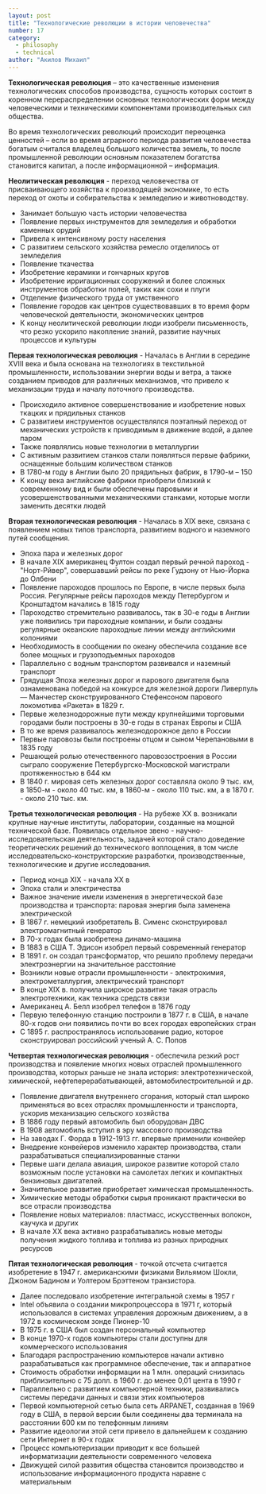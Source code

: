 ```yaml
---
layout: post
title: "Технологические революции в истории человечества"
number: 17
category:
  - philosophy
  - technical
author: "Акилов Михаил"
---
```


__Технологическая революция__ – это качественные изменения технологических способов производства, сущность которых состоит в коренном перераспределении основных технологических форм между человеческими и техническими компонентами производительных сил общества.

Во время технологических революций происходит переоценка ценностей – если во время аграрного периода развития человечества богатым считался владелец большого количества земель, то после промышленной революции основным показателем богатства становится капитал, а после информационной – информация.

__Неолитическая революция__ - переход человечества от присваивающего хозяйства к производящей экономике, то есть переход от охоты и собирательства к земледелию и животноводству.
* Занимает большую часть истории человечества
* Появление первых инструментов для земледелия и обработки каменных орудий
* Привела к интенсивному росту населения
* С развитием сельского хозяйства ремесло отделилось от земледелия
* Появление ткачества
* Изобретение керамики и гончарных кругов
* Изобретение ирригационных сооружений и более сложных инструментов обработки полей, таких как сохи и плуги
* Отделение физического труда от умственного
* Появление городов как центров существовавших в то время форм человеческой деятельности, экономических центров
* К концу неолитической революции люди изобрели письменность, что резко ускорило накопление знаний, развитие научных процессов и культуры

__Первая технологическая революция__ - Началась в Англии в середине XVIII века и была основана на технологиях в текстильной промышленности, использовании энергии воды и ветра, а также созданием приводов для различных механизмов, что привело к механизации труда и началу поточного производства.
* Происходило активное совершенствование и изобретение новых ткацких и прядильных станков
* С развитием инструментов осуществлялся поэтапный переход от механических устройств к приводимым в движение водой, а далее паром
* Также появлялись новые технологии в металлургии
* С активным развитием станков стали появляться первые фабрики, оснащенные большим количеством станков
* В 1780-м году в Англии было 20 прядильных фабрик, в 1790-м – 150
* К концу века английские фабрики приобрели близкий к современному вид и были обеспечены паровыми и усовершенствованными механическими станками, которые могли заменить десятки людей

__Вторая технологическая революция__ - Началась в XIX веке, связана с появлением новых типов  транспорта, развитием водного и наземного путей сообщения.
* Эпоха пара и железных дорог
* В начале XIX американец Фултон создал первый речной пароход - "Норт-Рйвер", совершавший рейсы по реке Гудзону от Нью-Йорка до Олбени
* Появление пароходов прошлось по Европе, в числе первых была Россия. Регулярные рейсы пароходов между Петербургом и Кронштадтом начались в 1815 году
* Пароходство стремительно развивалось, так в 30-е годы в Англии уже появились три пароходные компании, и были созданы регулярные океанские пароходные линии между английскими колониями
* Необходимость в сообщении по океану обеспечила создание все более мощных и грузоподъемных пароходов
* Параллельно с водным транспортом развивался и наземный транспорт
* Грядущая Эпоха железных дорог и парового двигателя была ознаменована победой на конкурсе для железной дороги Ливерпуль — Манчестер сконструированного Стефенсоном парового локомотива «Ракета» в 1829 г.
* Первые железнодорожные пути между крупнейшими торговыми городами были построены в 30-е годы в странах Европы и США
* В то же время развивалось железнодорожное дело в России
* Первые паровозы были построены отцом и сыном Черепановыми в 1835 году
* Решающей ролью отечественного паровозостроения в России сыграло сооружение Петербургско-Московской магистрали протяженностью в 644 км
* В 1840 г. мировая сеть железных дорог составляла около 9 тыс. км, в 1850-м - около 40 тыс. км, в 1860-м - около 110 тыс. км, а в 1870 г. - около 210 тыс. км.

__Третья технологическая революция__ - На рубеже XX в. возникали крупные научные институты, лаборатории, созданные на мощной технической базе. Появилась отдельное звено - научно-исследовательская деятельность, задачей которой стало доведение теоретических решений до технического воплощения, в том числе исследовательско-конструкторские разработки, производственные, технологические и другие исследования.
* Период конца XIX - начала XX в
* Эпоха стали и электричества
* Важное значение имели изменения в энергетической базе производства и транспорта: паровая энергия была заменена электрической
* В 1867 г. немецкий изобретатель В. Сименс сконструировал электромагнитный генератор
* В 70-х годах была изобретена динамо-машина
* В 1883 в США Т. Эдисон изобрел первый современный генератор
* В 1891 г. он создал трансформатор, что решило проблему передачи электроэнергии на значительное расстояние
* Возникли новые отрасли промышленности - электрохимия, электрометаллургия, электрический транспорт
* В конце XIX в. получила широкое развитие такая отрасль электротехники, как техника средств связи
* Американец А. Белл изобрел телефон в 1876 году
* Первую телефонную станцию построили в 1877 г. в США, в начале 80-х годов они появились почти во всех городах европейских стран
* С 1895 г. распространялось использование радио, которое сконструировал российский ученый А. С. Попов

__Четвертая технологическая революция__ - обеспечила резкий рост производства и появление многих новых отраслей промышленного производства, которых раньше не знала история: электротехнической, химической, нефтеперерабатывающей, автомобилестроительной и др.
* Появление двигателя внутреннего сгорания, который стал широко применяться во всех отраслях промышленности и транспорта, ускорив механизацию сельского хозяйства
* В 1886 году первый автомобиль был оборудован ДВС
* В 1908 автомобиль вступил в эру массового производства
* На заводах Г. Форда в 1912-1913 гг. впервые применили конвейер
* Внедрение конвейеров изменило характер производства, стали разрабатываться специализированные станки
* Первые шаги делала авиация, широкое развитие которой стало возможным после установки на самолетах легких и компактных бензиновых двигателей.
* Значительное развитие приобретает химическая промышленность.
* Химические методы обработки сырья проникают практически во все отрасли производства
* Появление новых материалов: пластмасс, искусственных волокон, каучука и других
* В начале XX века активно разрабатывались новые методы получения жидкого топлива и топлива из разных природных ресурсов

__Пятая технологическая революция__ - точкой отсчета считается изобретение в 1947 г. американскими физиками Вильямом Шокли, Джоном Бадином и Уолтером Брэттеном транзистора.
* Далее последовало изобретение интегральной схемы в 1957 г
* Intel объявила о создании микропроцессора в 1971 г, который использовался в системах управления дорожным движением, а в 1972 в космическом зонде Пионер-10
* В 1975 г. в США был создан персональный компьютер
* В конце 1970-х годов компьютеры стали доступны для коммерческого использования
* Благодаря распространению компьютеров начали активно разрабатываться как программное обеспечение, так и аппаратное
* Стоимость обработки информации на 1 млн. операций снизилась приблизительно с 75 долл. в 1960 г. до менее 0,01 цента в 1990 г
* Параллельно с развитием компьютерной техники, развивались системы передачи данных и связи этих компьютеров
* Первой компьютерной сетью была сеть ARPANET, созданная в 1969 году в США, в первой версии были соединены два терминала на расстоянии 600 км по телефонным линиям
* Развитие идеологии этой сети привело в дальнейшем к созданию сети Интернет в 90-х годах
* Процесс компьютеризации приводит к все большей информатизации деятельности современного человека
* Движущей силой развития общества становится производство и использование информационного продукта наравне с материальным


